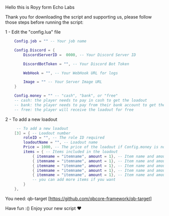 Hello this is Royy form Echo Labs

Thank you for downloading the script and supporting us, please follow those steps before running the script:

1 - Edit the "config.lua" file
```lua
    Config.job = "" -- Your job name 

    Config.Discord = {
        DiscordServerID =  0000, -- Your Discord Server ID

        DiscordBotToken = "", -- Your Discord Bot Token

        WebHook = "", -- Your WebHook URL for logs

        Image = "" -- Your Server Image URL  
    }

    Config.money = "" -- "cash", "bank", or "free" 
    -- cash: the player needs to pay in cash to get the loadout
    -- bank: the player needs to pay from their bank account to get the loadout
    -- free: the player will receive the loadout for free
```

2 - To add a new loadout
```lua
     -- To add a new loadout
    [3] = { -- Loadout number
        roleID = "", -- The role ID required
        loadoutName = "", -- Loadout name
        Price = 1000, -- The price of the loadout if Config.money is not set to "free"
        items = { -- Items included in the loadout
            { itemname = "itemname", amount = 1}, -- Item name and amount
            { itemname = "itemname", amount = 1}, -- Item name and amount
            { itemname = "itemname", amount = 1}, -- Item name and amount
            { itemname = "itemname", amount = 1}, -- Item name and amount
            { itemname = "itemname", amount = 1}, -- Item name and amount
            -- you can add more items if you want
        }
    },
```

You need:
qb-target [https://github.com/qbcore-framework/qb-target]


Have fun :() Enjoy your new script ❤️
